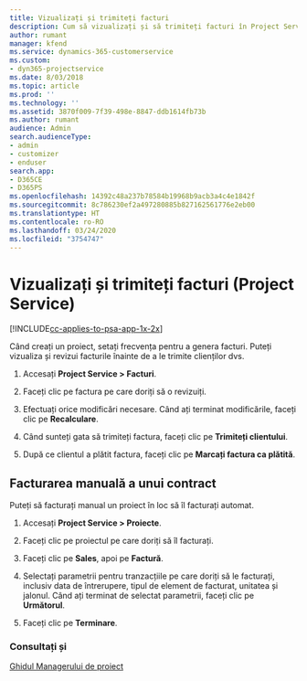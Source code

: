 ```yaml
---
title: Vizualizați și trimiteți facturi
description: Cum să vizualizați și să trimiteți facturi în Project Service
author: rumant
manager: kfend
ms.service: dynamics-365-customerservice
ms.custom:
- dyn365-projectservice
ms.date: 8/03/2018
ms.topic: article
ms.prod: ''
ms.technology: ''
ms.assetid: 3870f009-7f39-498e-8847-ddb1614fb73b
ms.author: rumant
audience: Admin
search.audienceType:
- admin
- customizer
- enduser
search.app:
- D365CE
- D365PS
ms.openlocfilehash: 14392c48a237b78584b19968b9acb3a4c4e1842f
ms.sourcegitcommit: 8c786230ef2a497280885b827162561776e2eb00
ms.translationtype: HT
ms.contentlocale: ro-RO
ms.lasthandoff: 03/24/2020
ms.locfileid: "3754747"
---
```

# <a name="view-and-send-invoices-project-service"></a>Vizualizați și trimiteți facturi (Project Service)

[!INCLUDE[cc-applies-to-psa-app-1x-2x](../includes/cc-applies-to-psa-app-1x-2x.md)]

Când creați un proiect, setați frecvența pentru a genera facturi. Puteți vizualiza și revizui facturile înainte de a le trimite clienților dvs.  
  
1.  Accesați **Project Service > Facturi**.  
  
2.  Faceți clic pe factura pe care doriți să o revizuiți.  
  
3.  Efectuați orice modificări necesare. Când ați terminat modificările, faceți clic pe **Recalculare**.  
  
4.  Când sunteți gata să trimiteți factura, faceți clic pe **Trimiteți clientului**.  
  
5.  După ce clientul a plătit factura, faceți clic pe **Marcați factura ca plătită**.  
  
## <a name="manually-invoice-a-contract"></a>Facturarea manuală a unui contract  
 Puteți să facturați manual un proiect în loc să îl facturați automat.  
  
1.  Accesați **Project Service > Proiecte**.  
  
2.  Faceți clic pe proiectul pe care doriți să îl facturați.  
  
3.  Faceți clic pe **Sales**, apoi pe **Factură**.  
  
4.  Selectați parametrii pentru tranzacțiile pe care doriți să le facturați, inclusiv data de întrerupere, tipul de element de facturat, unitatea și jalonul. Când ați terminat de selectat parametrii, faceți clic pe **Următorul**.  
  
5.  Faceți clic pe **Terminare**.  
  
### <a name="see-also"></a>Consultați și  
 [Ghidul Managerului de proiect](../project-service/project-manager-guide.md)
